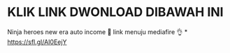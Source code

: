 # KLIK LINK DWONLOAD DIBAWAH INI
Ninja heroes new era auto income
📌 link menuju mediafire
👌 * https://sfl.gl/AI0EejY

<!---
Tngx22/Tngx22 is a ✨ special ✨ repository because its `README.md` (this file) appears on your GitHub profile.
You can click the Preview link to take a look at your changes.
--->
